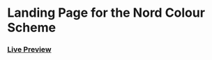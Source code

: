 # Landing Page for the Nord Colour Scheme
### [Live Preview](https://fabian-gubler.github.io/Landing-Page/)
